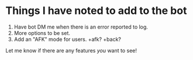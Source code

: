 # Things I have noted to add to the bot

1. Have bot DM me when there is an error reported to log.
2. More options to be set.
3. Add an "AFK" mode for users. +afk? +back?

Let me know if there are any features *you* want to see!
